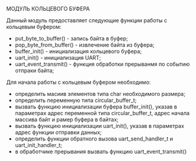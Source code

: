 МОДУЛЬ КОЛЬЦЕВОГО БУФЕРА

Данный модуль предоставляет следующие функции работы с кольцевым буфером:
 - put_byte_to_buffer() - запись байта в буфер;
 - pop_byte_from_buffer() - извлечение байта из буфера;
 - buffer_init() - инициализация кольцевого буфера;
 - uart_init() - инициализация UART;
 - uart_event_transmit() - функция обработки прерыванмя по событию отпраки байта;

Для начала работы с кольцевым буфером необходимо:
 - определить масиив элементов типа char необходимого размера;
 - определить переменную типа circular_buffer_t;
 - вызвать функцию инициализации буфера buffer_init(), указав в параметрах адрес переменной 
   типа circular_buffer_t, адрес начала массива байт и рамер буфера в байтах;
 - вызвать функцию инициализации uart_init(), указав в параметрах адрес функции отправки
   данных;
 - определить функции обратного вызова uart_send_handler_t и uart_init_handler_t;
 - в обработчике прерывания вызвать функцию uart_event_transmit()
